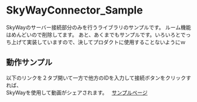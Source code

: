 # SkyWayConnector_Sample
SkyWayのサーバー接続部分のみを行うライブラリのサンプルです。
ルーム機能はめんどいので削除してます。
あと、あくまでもサンプルです。いろいろとでっち上げて実装していますので、決してプロダクトに使用することないようにｗ

## 動作サンプル
以下のリンクを２タブ開いて一方で他方のIDを入力して接続ボタンをクリックすれば、  
SkyWayを使用して動画がシェアされます。  
[サンプルページ](https://turbographics2000.github.io/SkyWayConnector_Sample/)

